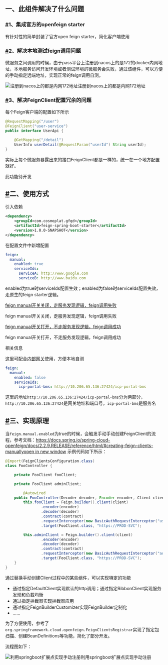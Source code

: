 ## 一、此组件解决了什么问题

### [#](http://gfcoe.qingdao.gongfuqd.com/java/components/docs/feign-spring-boot-starter.html#_1、集成官方的openfeign-starter)1、集成官方的openfeign starter

有针对性的简单封装了官方open feign starter，简化客户端使用

### [#](http://gfcoe.qingdao.gongfuqd.com/java/components/docs/feign-spring-boot-starter.html#_2、解决本地测试feign调用问题)2、解决本地测试feign调用问题

微服务之间调用的时候，由于pass平台上注册到nacos上的是172的docker内网地址，本地服务访问开发环境或者测试环境的微服务会失败，通过该组件，可以方便的手动指定远端地址，实现正常的feign调用自测。

![注册到nacos上的都是内网172地址](https://hd-oss.cosmoplat.com/hdCosmo58:gfcoe/public/2023/01/17/006645e7-6a1e-4470-9679-c696168dacb0.png)注册到nacos上的都是内网172地址

### [#](http://gfcoe.qingdao.gongfuqd.com/java/components/docs/feign-spring-boot-starter.html#_3、解决feignclient配置冗余的问题)3、解决FeignClient配置冗余的问题

每个Feign客户端的配置如下所示



```java
@RequestMapping("/user")
@FeignClient("user-service")
public interface UserApi {

    @GetMapping("/detail")
    UserInfo userDetail(@RequestParam("userId") String userId);
}
```

实际上每个微服务暴露出来的接口FeignClient都是一样的，统一在一个地方配置就好。

此功能待开发

## [#](http://gfcoe.qingdao.gongfuqd.com/java/components/docs/feign-spring-boot-starter.html#二、使用方式)二、使用方式

引入依赖



```xml
<dependency>
    <groupId>com.cosmoplat.gfqd</groupId>
    <artifactId>feign-spring-boot-starter</artifactId>
    <version>1.0.0-SNAPSHOT</version>
</dependency>
```

在配置文件中新增配置



```yaml
feign:
  manual:
    enabled: true
    serviceIds:
      serviceA: http://www.google.com
      serviceB: http://www.baidu.com
```

enabled为true时serviceIds配置生效；enabled为false时serviceIds配置失效，走原生的feign starter逻辑。

[feign manual开关关闭，走服务发现逻辑，feign调用失败](https://hd-oss.cosmoplat.com/hdCosmo58:gfcoe/public/2023/02/02/6b39487b-8766-42dd-85ca-96c9664e8c62.mp4)

feign manual开关关闭，走服务发现逻辑，feign调用失败

[feign manual开关打开，不走服务发现逻辑，feign调用成功](https://hd-oss.cosmoplat.com/hdCosmo58:gfcoe/public/2023/02/02/3e32a975-1ac0-4298-b6df-b0b55654ddc7.mp4)

feign manual开关打开，不走服务发现逻辑，feign调用成功

相关信息

这里可配合[内部网关](http://gfcoe.qingdao.gongfuqd.com/java/archetype/docs/gateway/inner-gateway-archetype.html)使用，方便本地自测



```yaml
feign:
  manual:
    enabled: false
    serviceIds:
      icp-portal-bms: http://10.206.65.136:27424/icp-portal-bms
```

这里的地址`http://10.206.65.136:27424/icp-portal-bms`分为两部分，`http://10.206.65.136:27424`是网关地址和端口号，`icp-portal-bms`是服务名

## [#](http://gfcoe.qingdao.gongfuqd.com/java/components/docs/feign-spring-boot-starter.html#三、实现原理)三、实现原理

当`feign.manual.enabled`为true的时候，会触发手动手动创建FeignClient的流程，参考文档：[https://docs.spring.io/spring-cloud-openfeign/docs/2.2.9.RELEASE/reference/html/#creating-feign-clients-manuallyopen in new window](https://docs.spring.io/spring-cloud-openfeign/docs/2.2.9.RELEASE/reference/html/#creating-feign-clients-manually) 示例代码如下所示：



```java
@Import(FeignClientsConfiguration.class)
class FooController {

    private FooClient fooClient;

    private FooClient adminClient;

        @Autowired
    public FooController(Decoder decoder, Encoder encoder, Client client, Contract contract) {
        this.fooClient = Feign.builder().client(client)
                .encoder(encoder)
                .decoder(decoder)
                .contract(contract)
                .requestInterceptor(new BasicAuthRequestInterceptor("user", "user"))
                .target(FooClient.class, "https://PROD-SVC");

        this.adminClient = Feign.builder().client(client)
                .encoder(encoder)
                .decoder(decoder)
                .contract(contract)
                .requestInterceptor(new BasicAuthRequestInterceptor("admin", "admin"))
                .target(FooClient.class, "https://PROD-SVC");
    }
}
```

通过替换手动创建Client过程中的某些组件，可以实现特定的功能

- 通过指定DefaultClient实现默认的http调用；通过指定RibbonClient实现服务发现和负载均衡
- 通过指定拦截器实现拦截器应用
- 通过指定FeignBuilderCustomizer实现FeignBuilder定制化
- ......

为了方便使用，参考了`org.springframework.cloud.openfeign.FeignClientsRegistrar`实现了指定包扫描、创建BeanDefinitions等功能，简化了部分开发。

流程图如下：

![利用springboot扩展点实现手动注册](https://hd-oss.cosmoplat.com/hdCosmo58:gfcoe/public/2023/01/17/273f6a51-85df-4226-9c9a-3c8271067d9a.png)利用springboot扩展点实现手动注册
